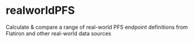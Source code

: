 # realworldPFS
Calculate &amp; compare a range of real-world PFS endpoint definitions from Flatiron and other real-world data sources
